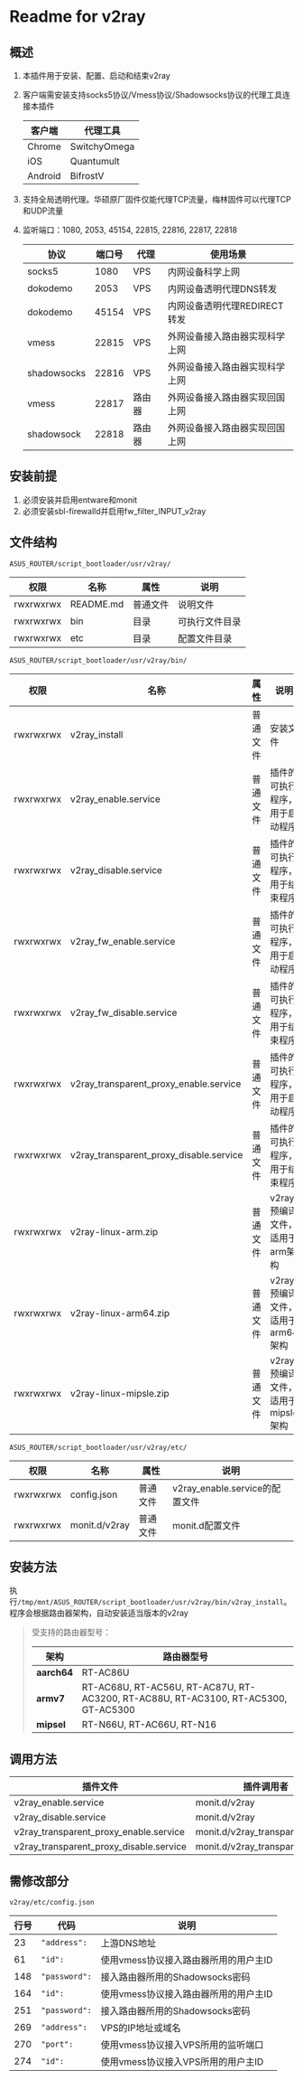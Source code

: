 # Readme for v2ray

## 概述

1. 本插件用于安装、配置、启动和结束v2ray
2. 客户端需安装支持socks5协议/Vmess协议/Shadowsocks协议的代理工具连接本插件

   | 客户端    | 代理工具      |
   | --------- | ------------- |
   | Chrome    | SwitchyOmega  |
   | iOS       | Quantumult    |
   | Android   | BifrostV      |

3. 支持全局透明代理。华硕原厂固件仅能代理TCP流量，梅林固件可以代理TCP和UDP流量
4. 监听端口：1080, 2053, 45154, 22815, 22816, 22817, 22818
   
   | 协议        | 端口号 | 代理   | 使用场景                        |
   | ----------- | ------ | ------ | ------------------------------- |
   | socks5      | 1080   | VPS    | 内网设备科学上网                |
   | dokodemo    | 2053   | VPS    | 内网设备透明代理DNS转发         |
   | dokodemo    | 45154  | VPS    | 内网设备透明代理REDIRECT转发    |
   | vmess       | 22815  | VPS    | 外网设备接入路由器实现科学上网  |
   | shadowsocks | 22816  | VPS    | 外网设备接入路由器实现科学上网  |
   | vmess       | 22817  | 路由器 | 外网设备接入路由器实现回国上网  |
   | shadowsock  | 22818  | 路由器 | 外网设备接入路由器实现回国上网  |

## 安装前提

1. 必须安装并启用entware和monit
2. 必须安装sbl-firewalld并启用fw_filter_INPUT_v2ray

## 文件结构

`ASUS_ROUTER/script_bootloader/usr/v2ray/`

| 权限      | 名称      | 属性     | 说明           |
| --------- | --------- | -------- | -------------- |
| rwxrwxrwx | README.md | 普通文件 | 说明文件       |
| rwxrwxrwx | bin       | 目录     | 可执行文件目录 |
| rwxrwxrwx | etc       | 目录     | 配置文件目录   |

`ASUS_ROUTER/script_bootloader/usr/v2ray/bin/`

| 权限      | 名称                                    | 属性     | 说明                                       |
| --------- | --------------------------------------- | -------- | ------------------------------------------ |
| rwxrwxrwx | v2ray_install                           | 普通文件 | 安装文件                                   |
| rwxrwxrwx | v2ray_enable.service                    | 普通文件 | 插件的可执行程序，用于启动程序             |
| rwxrwxrwx | v2ray_disable.service                   | 普通文件 | 插件的可执行程序，用于结束程序             |
| rwxrwxrwx | v2ray_fw_enable.service                 | 普通文件 | 插件的可执行程序，用于启动程序             |
| rwxrwxrwx | v2ray_fw_disable.service                | 普通文件 | 插件的可执行程序，用于结束程序             |
| rwxrwxrwx | v2ray_transparent_proxy_enable.service  | 普通文件 | 插件的可执行程序，用于启动程序             |
| rwxrwxrwx | v2ray_transparent_proxy_disable.service | 普通文件 | 插件的可执行程序，用于结束程序             |
| rwxrwxrwx | v2ray-linux-arm.zip                     | 普通文件 | v2ray预编译文件，适用于arm架构             |
| rwxrwxrwx | v2ray-linux-arm64.zip                   | 普通文件 | v2ray预编译文件，适用于arm64架构           |
| rwxrwxrwx | v2ray-linux-mipsle.zip                  | 普通文件 | v2ray预编译文件，适用于mipsle架构          |

`ASUS_ROUTER/script_bootloader/usr/v2ray/etc/`

| 权限      | 名称          | 属性     | 说明                           |
| --------- | ------------- | -------- | ------------------------------ |
| rwxrwxrwx | config.json   | 普通文件 | v2ray_enable.service的配置文件 |
| rwxrwxrwx | monit.d/v2ray | 普通文件 | monit.d配置文件                |

## 安装方法

执行`/tmp/mnt/ASUS_ROUTER/script_bootloader/usr/v2ray/bin/v2ray_install`。程序会根据路由器架构，自动安装适当版本的v2ray

   > 受支持的路由器型号：
   >
   > | 架构        | 路由器型号                                                                         |
   > | ----------- | ---------------------------------------------------------------------------------- |
   > | **aarch64** | RT-AC86U                                                                           |
   > | **armv7**   | RT-AC68U, RT-AC56U, RT-AC87U, RT-AC3200, RT-AC88U, RT-AC3100, RT-AC5300, GT-AC5300 |
   > | **mipsel**  | RT-N66U, RT-AC66U, RT-N16                                                          |

## 调用方法

| 插件文件                                | 插件调用者                      |
| ------------------                      | ------------------------------- |
| v2ray_enable.service                    | monit.d/v2ray                   |
| v2ray_disable.service                   | monit.d/v2ray                   |
| v2ray_transparent_proxy_enable.service  | monit.d/v2ray_transparent_proxy |
| v2ray_transparent_proxy_disable.service | monit.d/v2ray_transparent_proxy |

## 需修改部分

`v2ray/etc/config.json`

| 行号 | 代码          | 说明                                  |
| ---- | --------------| ------------------------------------- |
| 23   | `"address":`  | 上游DNS地址                           |
| 61   | `"id":`       | 使用vmess协议接入路由器所用的用户主ID |
| 148  | `"password":` | 接入路由器所用的Shadowsocks密码       |
| 164  | `"id":`       | 使用vmess协议接入路由器所用的用户主ID |
| 251  | `"password":` | 接入路由器所用的Shadowsocks密码       |
| 269  | `"address":`  | VPS的IP地址或域名                     |
| 270  | `"port":`     | 使用vmess协议接入VPS所用的监听端口    |
| 274  | `"id":`       | 使用vmess协议接入VPS所用的用户主ID    |